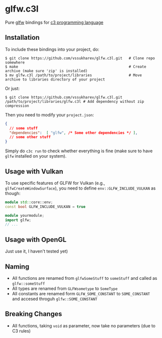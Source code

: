 
# glfw.c3l

Pure [glfw](https://github.com/glfw/glfw) bindings for [c3 programming language](https://c3-lang.org/)


## Installation

To include these bindings into your project, do:
```console
$ git clone https://github.com/vssukharev/glfw.c3l.git   # Clone repo somewhere
$ make                                                   # Create archive (make sure 'zip' is installed)
$ mv glfw.c3l /path/to/project/libraries                 # Move archive to libraries directory of your project
```

Or just:
```console
$ git clone https://github.com/vssukharev/glfw.c3l.git /path/to/project/libraries/glfw.c3l # Add dependency without zip compression
```

Then you need to modify your `project.json`:
```json
{
  // some stuff
  "dependencies":  [ "glfw", /* Some other dependencies */ ],
  // some other stuff
}
```

Simply do `c3c run` to check whether everything is fine (make sure to have `glfw` installed on your system).


## Usage with Vulkan

To use specific features of GLFW for Vulkan (e.g., `glfwCreateWindowSurface`), you need to define `env::GLFW_INCLUDE_VULKAN` as though:
```c++
module std::core::env;
const bool GLFW_INCLUDE_VULKAN = true

module yourmodule;
import glfw;
// ...
```

## Usage with OpenGL

Just use it, I haven't tested yet)


## Naming

- All functions are renamed from `glfwSomeStuff` to `someStuff` and called as `glfw::someStuff`
- All types are renamed from `GLFWsometype` to `SomeType`
- All constants are renamed form `GLFW_SOME_CONSTANT` to `SOME_CONSTANT` and accesed throguh `glfw::SOME_CONSTANT`


## Breaking Changes

- All functions, taking `void` as parameter, now take no parameters (due to C3 rules)


